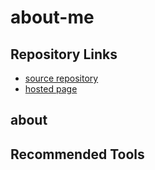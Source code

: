 # about-me

## Repository Links
  - [source repository](https://github.com/pinky407/about-me)
  - [hosted page](https://pinky407.github.io/about-me/)
  
## about

## Recommended Tools 
